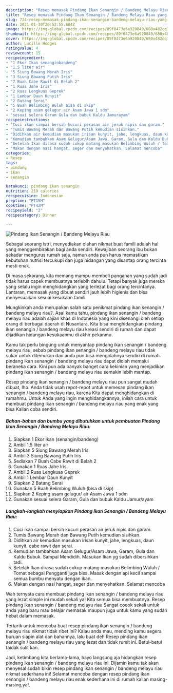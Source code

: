 ```yaml
---
description: "Resep memasak Pindang Ikan Senangin / Bandeng Melayu Riau yang sedap Untuk Jualan"
title: "Resep memasak Pindang Ikan Senangin / Bandeng Melayu Riau yang sedap Untuk Jualan"
slug: 724-resep-memasak-pindang-ikan-senangin-bandeng-melayu-riau-yang-sedap-untuk-jualan
date: 2021-01-30T20:52:55.684Z
image: https://img-global.cpcdn.com/recipes/89f0473e6a920849/680x482cq70/pindang-ikan-senangin-bandeng-melayu-riau-foto-resep-utama.jpg
thumbnail: https://img-global.cpcdn.com/recipes/89f0473e6a920849/680x482cq70/pindang-ikan-senangin-bandeng-melayu-riau-foto-resep-utama.jpg
cover: https://img-global.cpcdn.com/recipes/89f0473e6a920849/680x482cq70/pindang-ikan-senangin-bandeng-melayu-riau-foto-resep-utama.jpg
author: Lucille Hodges
ratingvalue: 4
reviewcount: 15
recipeingredient:
- "1 Ekor Ikan senanginbandeng"
- "1,5 liter air"
- "5 Siung Bawang Merah Iris"
- "3 Siung Bawang Putih Iris"
- "7 Buah Cabe Rawit di Belah 2"
- "1 Ruas Jahe Iris"
- "2 Ruas Lengkuas Geprek"
- "1 Lembar Daun Kunyit"
- "2 Batang Serai"
- "5 Buah Belimbing Wuluh bisa di skip"
- "2 Keping asam gelugur air Asam Jawa 1 sdm"
- "sesuai selera Garam Gula dan bubuk Kaldu Jamurayam"
recipeinstructions:
- "Cuci ikan sampai bersih kucuri perasan air jeruk nipis dan garam."
- "Tumis Bawang Merah dan Bawang Putih kemudian sisihkan."
- "Didihkan air kemudian masukan irisan kunyit, jahe, lengkuas, daun kunyit, cabe rawit dan serai."
- "Kemudian tambahkan Asam Gelugur/Asam Jawa, Garam, Gula dan Kaldu Bubuk. Sampai Mendidih. Masukan Ikan yg sudah dibersihkan tadi."
- "Setelah Ikan dirasa sudah cukup matang masukan Belimbing Wuluh / Tomat sebagai Pengganti juga bisa. Masak dengan api kecil sampai semua bumbu menyatu dengan ikan."
- "Makan dengan nasi hangat, seger dan menyehatkan. Selamat mencoba"
categories:
- Resep
tags:
- pindang
- ikan
- senangin

katakunci: pindang ikan senangin 
nutrition: 219 calories
recipecuisine: Indonesian
preptime: "PT15M"
cooktime: "PT42M"
recipeyield: "2"
recipecategory: Dinner

---
```



![Pindang Ikan Senangin / Bandeng Melayu Riau](https://img-global.cpcdn.com/recipes/89f0473e6a920849/680x482cq70/pindang-ikan-senangin-bandeng-melayu-riau-foto-resep-utama.jpg)

Sebagai seorang istri, menyediakan olahan nikmat buat famili adalah hal yang menggembirakan bagi anda sendiri. Kewajiban seorang ibu bukan sekadar mengurus rumah saja, namun anda pun harus memastikan kebutuhan nutrisi tercukupi dan juga hidangan yang disantap orang tercinta mesti enak.

Di masa  sekarang, kita memang mampu membeli panganan yang sudah jadi tidak harus capek membuatnya terlebih dahulu. Tetapi banyak juga mereka yang selalu ingin menghidangkan yang terlezat bagi orang tercintanya. Lantaran, memasak yang dibuat sendiri jauh lebih higienis dan bisa menyesuaikan sesuai kesukaan famili. 



Mungkinkah anda merupakan salah satu penikmat pindang ikan senangin / bandeng melayu riau?. Asal kamu tahu, pindang ikan senangin / bandeng melayu riau adalah sajian khas di Indonesia yang kini disenangi oleh setiap orang di berbagai daerah di Nusantara. Kita bisa menghidangkan pindang ikan senangin / bandeng melayu riau kreasi sendiri di rumah dan dapat dijadikan hidangan kesukaanmu di akhir pekanmu.

Kamu tak perlu bingung untuk menyantap pindang ikan senangin / bandeng melayu riau, sebab pindang ikan senangin / bandeng melayu riau tidak sukar untuk ditemukan dan anda pun bisa mengolahnya sendiri di rumah. pindang ikan senangin / bandeng melayu riau dapat diolah memalui beraneka cara. Kini pun ada banyak banget cara kekinian yang menjadikan pindang ikan senangin / bandeng melayu riau semakin lebih mantap.

Resep pindang ikan senangin / bandeng melayu riau pun sangat mudah dibuat, lho. Anda tidak usah repot-repot untuk memesan pindang ikan senangin / bandeng melayu riau, karena Kita dapat menghidangkan di rumahmu. Untuk Anda yang ingin menghidangkannya, inilah cara untuk membuat pindang ikan senangin / bandeng melayu riau yang enak yang bisa Kalian coba sendiri.

<!--inarticleads1-->

##### Bahan-bahan dan bumbu yang dibutuhkan untuk pembuatan Pindang Ikan Senangin / Bandeng Melayu Riau:

1. Siapkan 1 Ekor Ikan (senangin/bandeng)
1. Ambil 1,5 liter air
1. Siapkan 5 Siung Bawang Merah Iris
1. Ambil 3 Siung Bawang Putih Iris
1. Sediakan 7 Buah Cabe Rawit di Belah 2
1. Gunakan 1 Ruas Jahe Iris
1. Ambil 2 Ruas Lengkuas Geprek
1. Ambil 1 Lembar Daun Kunyit
1. Siapkan 2 Batang Serai
1. Gunakan 5 Buah Belimbing Wuluh (bisa di skip)
1. Siapkan 2 Keping asam gelugur/ air Asam Jawa 1 sdm
1. Gunakan sesuai selera Garam, Gula dan bubuk Kaldu Jamur/ayam




<!--inarticleads2-->

##### Langkah-langkah menyiapkan Pindang Ikan Senangin / Bandeng Melayu Riau:

1. Cuci ikan sampai bersih kucuri perasan air jeruk nipis dan garam.
1. Tumis Bawang Merah dan Bawang Putih kemudian sisihkan.
1. Didihkan air kemudian masukan irisan kunyit, jahe, lengkuas, daun kunyit, cabe rawit dan serai.
1. Kemudian tambahkan Asam Gelugur/Asam Jawa, Garam, Gula dan Kaldu Bubuk. Sampai Mendidih. Masukan Ikan yg sudah dibersihkan tadi.
1. Setelah Ikan dirasa sudah cukup matang masukan Belimbing Wuluh / Tomat sebagai Pengganti juga bisa. Masak dengan api kecil sampai semua bumbu menyatu dengan ikan.
1. Makan dengan nasi hangat, seger dan menyehatkan. Selamat mencoba




Wah ternyata cara membuat pindang ikan senangin / bandeng melayu riau yang lezat simple ini mudah sekali ya! Kita semua bisa membuatnya. Resep pindang ikan senangin / bandeng melayu riau Sangat cocok sekali untuk anda yang baru mau belajar memasak maupun juga untuk kamu yang sudah hebat dalam memasak.

Tertarik untuk mencoba buat resep pindang ikan senangin / bandeng melayu riau nikmat tidak ribet ini? Kalau anda mau, mending kamu segera buruan siapin alat dan bahannya, lalu buat deh Resep pindang ikan senangin / bandeng melayu riau yang lezat dan tidak rumit ini. Betul-betul taidak sulit kan. 

Jadi, ketimbang kita berlama-lama, hayo langsung aja hidangkan resep pindang ikan senangin / bandeng melayu riau ini. Dijamin kamu tak akan menyesal sudah bikin resep pindang ikan senangin / bandeng melayu riau nikmat sederhana ini! Selamat mencoba dengan resep pindang ikan senangin / bandeng melayu riau enak sederhana ini di rumah kalian masing-masing,ya!.

